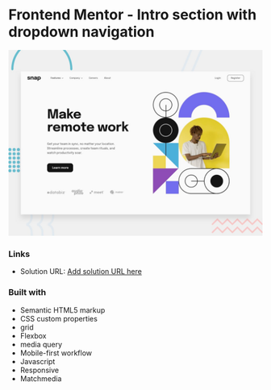 # Frontend Mentor - Intro section with dropdown navigation

![Design preview for the Intro section with dropdown navigation coding challenge](./design/desktop-preview.jpg)


### Links

- Solution URL: [Add solution URL here](https://dropdown-navigation-three.vercel.app/)

### Built with

- Semantic HTML5 markup
- CSS custom properties
- grid
- Flexbox
- media query
- Mobile-first workflow
- Javascript
- Responsive
- Matchmedia